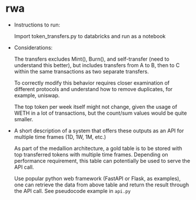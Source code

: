 # rwa

- Instructions to run:

    Import token_transfers.py to databricks and run as a notebook

- Considerations:

    The transfers excludes Mint(), Burn(), and self-transfer (need to understand this better), but includes transfers from A to B, then to C within the same transactions as two separate transfers. 

    To correctly modify this behavior requires closer examination of different protocols and understand how to remove duplicates, for example, uniswap. 

    The top token per week itself might not change, given the usage of WETH in a lot of transactions, but the count/sum values would be quite smaller.


- A short description of a system that offers these outputs as an API for multiple time frames (1D, 1W, 1M, etc.)

    As part of the medallion architecture, a gold table is to be stored with top transferred tokens with multiple time frames. Depending on performance requirement, this table can potentially be used to serve the API call. 

    Use popular python web framework (FastAPI or Flask, as examples), one can retrieve the data from above table and return the result through the API call. See pseudocode example in `api.py`

###